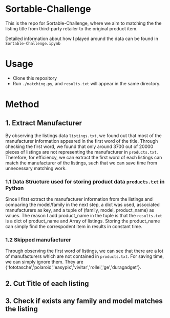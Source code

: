 # Sortable-Challenge
This is the repo for Sortable-Challenge, where we aim to matching the the listing title from third-party retailer to the original product item.

Detailed information about how I played around the data can be found in <code>Sortable-Challenge.ipynb</code>

# Usage
* Clone this repository
* Run <code>./matching.py</code>, and <code>results.txt</code> will appear in the same directory.

# Method

## 1. Extract Manufacturer

By observing the listings data <code>listings.txt</code>, we found out that most of the manufacturer information appeared in the first word of the title. Through checking the first word, we found that only around 3700 out of 20000 pieces of listings are not representing the manufacturer in <code>products.txt</code>. Therefore, for efficiency, we can extract the first word of each listings can match the manufacturer of the listings, such that we can save time from unnecessary matching work.

### 1.1 Data Structure used for storing product data <code>products.txt</code> in Python

Since I first extract the manufacturer information from the listings and comparing the model/family in the next step, a dict was used, associated manufacturers as key, and a tuple of (family, model, product_name) as values. The reason I add product_name in the tuple is that the <code>results.txt</code> is a dict of product_name and Array of listings. Storing the product_name can simply find the correspodent item in results in constant time.

### 1.2 Skipped manufacturer

Through observing the first word of listings, we can see that there are a lot of manufacturers which are not contained in <code>products.txt</code>. For saving time, we can simply ignore them. They are {'fototasche','polaroid','easypix','vivitar','rollei','ge','duragadget'}.

## 2. Cut Title of each listing

## 3. Check if exists any family and model matches the listing
